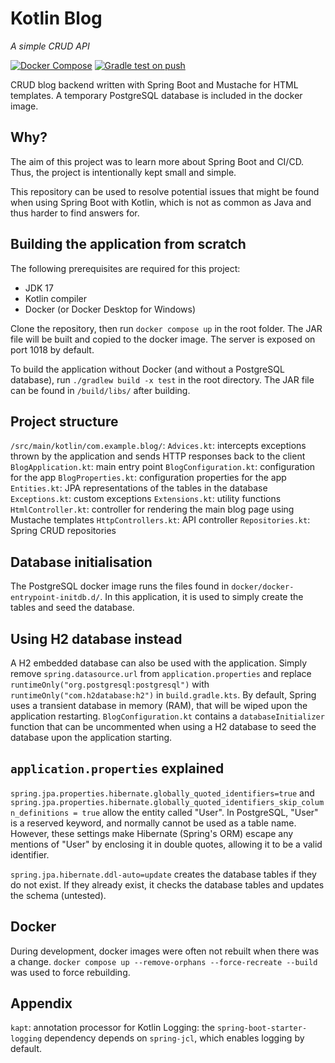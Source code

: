# Kotlin Blog
_A simple CRUD API_

[![Docker Compose](https://github.com/zxisatree/kotlin-blog/actions/workflows/docker.yml/badge.svg)](https://github.com/zxisatree/kotlin-blog/actions/workflows/docker.yml)
[![Gradle test on push](https://github.com/zxisatree/kotlin-blog/actions/workflows/test.yml/badge.svg)](https://github.com/zxisatree/kotlin-blog/actions/workflows/test.yml)

CRUD blog backend written with Spring Boot and Mustache for HTML templates. A temporary PostgreSQL database is included in the docker image.

## Why?
The aim of this project was to learn more about Spring Boot and CI/CD. Thus, the project is intentionally kept small and simple.

This repository can be used to resolve potential issues that might be found when using Spring Boot with Kotlin, which is not as common as Java and thus harder to find answers for.

## Building the application from scratch
The following prerequisites are required for this project:
* JDK 17
* Kotlin compiler
* Docker (or Docker Desktop for Windows)

Clone the repository, then run `docker compose up` in the root folder. The JAR file will be built and copied to the docker image. The server is exposed on port 1018 by default.

To build the application without Docker (and without a PostgreSQL database), run `./gradlew build -x test` in the root directory. The JAR file can be found in `/build/libs/` after building.

## Project structure
`/src/main/kotlin/com.example.blog/`:
`Advices.kt`: intercepts exceptions thrown by the application and sends HTTP responses back to the client
`BlogApplication.kt`: main entry point
`BlogConfiguration.kt`: configuration for the app
`BlogProperties.kt`: configuration properties for the app
`Entities.kt`: JPA representations of the tables in the database
`Exceptions.kt`: custom exceptions
`Extensions.kt`: utility functions
`HtmlController.kt`: controller for rendering the main blog page using Mustache templates
`HttpControllers.kt`: API controller
`Repositories.kt`: Spring CRUD repositories

## Database initialisation
The PostgreSQL docker image runs the files found in `docker/docker-entrypoint-initdb.d/`. In this application, it is used to simply create the tables and seed the database.

## Using H2 database instead
A H2 embedded database can also be used with the application. Simply remove `spring.datasource.url` from `application.properties` and replace `runtimeOnly("org.postgresql:postgresql")` with `runtimeOnly("com.h2database:h2")` in `build.gradle.kts`. By default, Spring uses a transient database in memory (RAM), that will be wiped upon the application restarting. `BlogConfiguration.kt` contains a `databaseInitializer` function that can be uncommented when using a H2 database to seed the database upon the application starting.

## `application.properties` explained
`spring.jpa.properties.hibernate.globally_quoted_identifiers=true` and `spring.jpa.properties.hibernate.globally_quoted_identifiers_skip_column_definitions = true` allow the entity called "User". In PostgreSQL, "User" is a reserved keyword, and normally cannot be used as a table name. However, these settings make Hibernate (Spring's ORM) escape any mentions of "User" by enclosing it in double quotes, allowing it to be a valid identifier.

`spring.jpa.hibernate.ddl-auto=update` creates the database tables if they do not exist. If they already exist, it checks the database tables and updates the schema (untested).

## Docker
During development, docker images were often not rebuilt when there was a change. `docker compose up --remove-orphans --force-recreate --build` was used to force rebuilding.

## Appendix
`kapt`: annotation processor for Kotlin
Logging: the `spring-boot-starter-logging` dependency depends on `spring-jcl`, which enables logging by default.